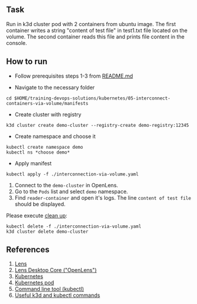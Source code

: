 ## Task
Run in k3d cluster pod with 2 containers from ubuntu image. The first container writes a string "content of test file" in test1.txt file located on the volume. The second container reads this file and prints file content in the console.
 
## How to run
- Follow prerequisites steps 1-3 from [README.md](../../README.md)

- Navigate to the necessary folder

```
cd $HOME/training-devops-solutions/kubernetes/05-interconnect-containers-via-volume/manifests
```

- Create cluster with registry
```
k3d cluster create demo-cluster --registry-create demo-registry:12345
```
- Create namespace and choose it
```
kubectl create namespace demo
kubectl ns *choose demo*
```

- Apply manifest
```
kubectl apply -f ./interconnection-via-volume.yaml
```

1. Connect to the `demo-cluster` in OpenLens.
2. Go to the `Pods` list and select `demo` namespace.
3. Find `reader-container` and open it's logs. The line `content of test file` should be displayed.

Please execute [clean up]():
```
kubectl delete -f ./interconnection-via-volume.yaml
k3d cluster delete demo-cluster
```
## References
1. [Lens](https://k8slens.dev/)
2. [Lens Desktop Core ("OpenLens")](https://github.com/lensapp/lens)
3. [Kubernetes](https://kubernetes.io/)
4. [Kubernetes pod](https://kubernetes.io/docs/concepts/workloads/pods/)
5. [Command line tool (kubectl)](https://kubernetes.io/docs/reference/kubectl/)
6. [Useful k3d and kubectl commands](https://ramigs.dev/blog/useful-k3d-and-kubectl-commands/)
